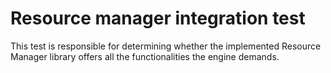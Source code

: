 
# Resource manager integration test

This test is responsible for determining whether the implemented Resource Manager library offers all the functionalities the engine demands.
